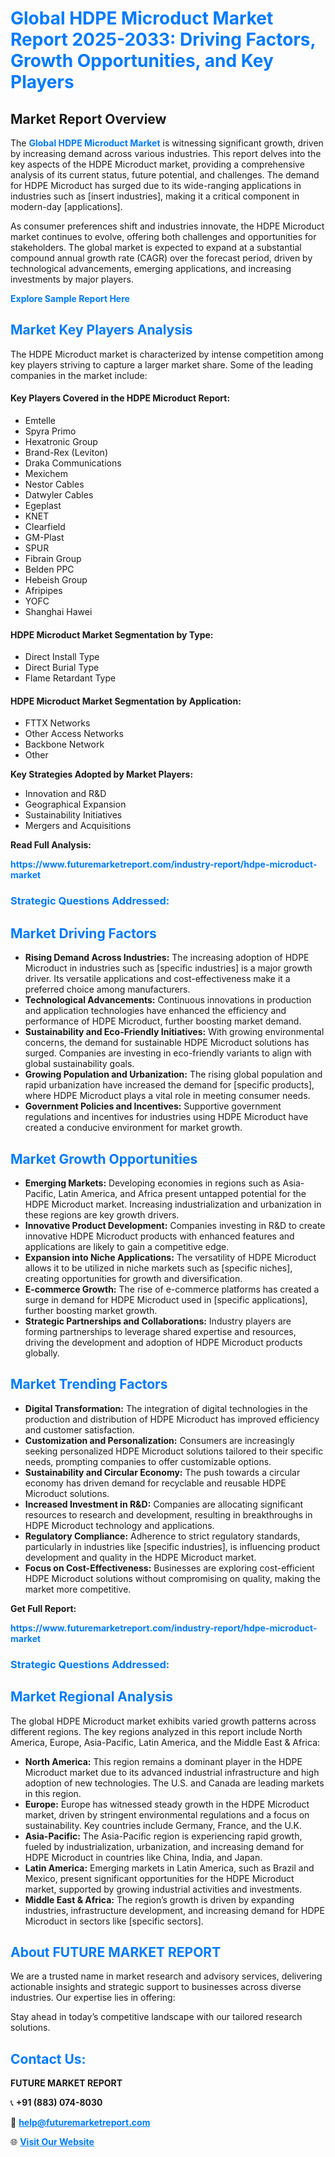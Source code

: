 <h1 style="color: #007BFF;">Global HDPE Microduct Market Report 2025-2033: Driving Factors, Growth Opportunities, and Key Players</h1>

<section id="overview">
<h2>Market Report Overview</h2>
<p>The <a href="https://www.futuremarketreport.com/industry-report/hdpe-microduct-market" style="color: #007BFF; text-decoration: none;"><strong>Global HDPE Microduct Market</strong></a> is witnessing significant growth, driven by increasing demand across various industries. This report delves into the key aspects of the HDPE Microduct market, providing a comprehensive analysis of its current status, future potential, and challenges. The demand for HDPE Microduct has surged due to its wide-ranging applications in industries such as [insert industries], making it a critical component in modern-day [applications].</p>
<p>As consumer preferences shift and industries innovate, the HDPE Microduct market continues to evolve, offering both challenges and opportunities for stakeholders. The global market is expected to expand at a substantial compound annual growth rate (CAGR) over the forecast period, driven by technological advancements, emerging applications, and increasing investments by major players.</p>
</section>

<section id="overview">
<p><a href="https://www.futuremarketreport.com/request-sample/reportId=27453" style="color: #007BFF; text-decoration: none;"><strong>Explore Sample Report Here</strong></a></p>
</section>

<section id="key-players">
<h2 style="color: #007BFF;">Market Key Players Analysis</h2>
<p>The HDPE Microduct market is characterized by intense competition among key players striving to capture a larger market share. Some of the leading companies in the market include:</p>
<h4>Key Players Covered in the HDPE Microduct Report:</h4>
<ul><li>Emtelle</li><li>Spyra Primo</li><li>Hexatronic Group</li><li>Brand-Rex (Leviton)</li><li>Draka Communications</li><li>Mexichem</li><li>Nestor Cables</li><li>Datwyler Cables</li><li>Egeplast</li><li>KNET</li><li>Clearfield</li><li>GM-Plast</li><li>SPUR</li><li>Fibrain Group</li><li>Belden PPC</li><li>Hebeish Group</li><li>Afripipes</li><li>YOFC</li><li>Shanghai Hawei</li></ul>
<h4>HDPE Microduct Market Segmentation by Type:</h4>
<ul><li>Direct Install Type</li><li>Direct Burial Type</li><li>Flame Retardant Type</li></ul>

<h4>HDPE Microduct Market Segmentation by Application:</h4>
<ul><li>FTTX Networks</li><li>Other Access Networks</li><li>Backbone Network</li><li>Other</li></ul>
<p><strong>Key Strategies Adopted by Market Players:</strong></p>
<ul>
<li>Innovation and R&D</li>
<li>Geographical Expansion</li>
<li>Sustainability Initiatives</li>
<li>Mergers and Acquisitions</li>
</ul>
</section>

<section>
<p><strong>Read Full Analysis: </strong></p><a href="https://www.futuremarketreport.com/industry-report/hdpe-microduct-market" style="color: #007BFF; text-decoration: none;"><strong>https://www.futuremarketreport.com/industry-report/hdpe-microduct-market</strong></a>
<h3 style="color: #007BFF;">Strategic Questions Addressed:</h3>
</section>

<section id="driving-factors">
<h2 style="color: #007BFF;">Market Driving Factors</h2>
<ul>
<li><strong>Rising Demand Across Industries:</strong> The increasing adoption of HDPE Microduct in industries such as [specific industries] is a major growth driver. Its versatile applications and cost-effectiveness make it a preferred choice among manufacturers.</li>
<li><strong>Technological Advancements:</strong> Continuous innovations in production and application technologies have enhanced the efficiency and performance of HDPE Microduct, further boosting market demand.</li>
<li><strong>Sustainability and Eco-Friendly Initiatives:</strong> With growing environmental concerns, the demand for sustainable HDPE Microduct solutions has surged. Companies are investing in eco-friendly variants to align with global sustainability goals.</li>
<li><strong>Growing Population and Urbanization:</strong> The rising global population and rapid urbanization have increased the demand for [specific products], where HDPE Microduct plays a vital role in meeting consumer needs.</li>
<li><strong>Government Policies and Incentives:</strong> Supportive government regulations and incentives for industries using HDPE Microduct have created a conducive environment for market growth.</li>
</ul>
</section>

<section id="growth-opportunities">
<h2 style="color: #007BFF;">Market Growth Opportunities</h2>
<ul>
<li><strong>Emerging Markets:</strong> Developing economies in regions such as Asia-Pacific, Latin America, and Africa present untapped potential for the HDPE Microduct market. Increasing industrialization and urbanization in these regions are key growth drivers.</li>
<li><strong>Innovative Product Development:</strong> Companies investing in R&D to create innovative HDPE Microduct products with enhanced features and applications are likely to gain a competitive edge.</li>
<li><strong>Expansion into Niche Applications:</strong> The versatility of HDPE Microduct allows it to be utilized in niche markets such as [specific niches], creating opportunities for growth and diversification.</li>
<li><strong>E-commerce Growth:</strong> The rise of e-commerce platforms has created a surge in demand for HDPE Microduct used in [specific applications], further boosting market growth.</li>
<li><strong>Strategic Partnerships and Collaborations:</strong> Industry players are forming partnerships to leverage shared expertise and resources, driving the development and adoption of HDPE Microduct products globally.</li>
</ul>
</section>

<section id="trending-factors">
<h2 style="color: #007BFF;">Market Trending Factors</h2>
<ul>
<li><strong>Digital Transformation:</strong> The integration of digital technologies in the production and distribution of HDPE Microduct has improved efficiency and customer satisfaction.</li>
<li><strong>Customization and Personalization:</strong> Consumers are increasingly seeking personalized HDPE Microduct solutions tailored to their specific needs, prompting companies to offer customizable options.</li>
<li><strong>Sustainability and Circular Economy:</strong> The push towards a circular economy has driven demand for recyclable and reusable HDPE Microduct solutions.</li>
<li><strong>Increased Investment in R&D:</strong> Companies are allocating significant resources to research and development, resulting in breakthroughs in HDPE Microduct technology and applications.</li>
<li><strong>Regulatory Compliance:</strong> Adherence to strict regulatory standards, particularly in industries like [specific industries], is influencing product development and quality in the HDPE Microduct market.</li>
<li><strong>Focus on Cost-Effectiveness:</strong> Businesses are exploring cost-efficient HDPE Microduct solutions without compromising on quality, making the market more competitive.</li>
</ul>
</section>

<section>
<p><strong>Get Full Report: </strong></p><a href="https://www.futuremarketreport.com/industry-report/hdpe-microduct-market" style="color: #007BFF; text-decoration: none;"><strong>https://www.futuremarketreport.com/industry-report/hdpe-microduct-market</strong></a>
<h3 style="color: #007BFF;">Strategic Questions Addressed:</h3>
</section>


<section id="regional-analysis">
<h2 style="color: #007BFF;">Market Regional Analysis</h2>
<p>The global HDPE Microduct market exhibits varied growth patterns across different regions. The key regions analyzed in this report include North America, Europe, Asia-Pacific, Latin America, and the Middle East & Africa:</p>
<ul>
<li><strong>North America:</strong> This region remains a dominant player in the HDPE Microduct market due to its advanced industrial infrastructure and high adoption of new technologies. The U.S. and Canada are leading markets in this region.</li>
<li><strong>Europe:</strong> Europe has witnessed steady growth in the HDPE Microduct market, driven by stringent environmental regulations and a focus on sustainability. Key countries include Germany, France, and the U.K.</li>
<li><strong>Asia-Pacific:</strong> The Asia-Pacific region is experiencing rapid growth, fueled by industrialization, urbanization, and increasing demand for HDPE Microduct in countries like China, India, and Japan.</li>
<li><strong>Latin America:</strong> Emerging markets in Latin America, such as Brazil and Mexico, present significant opportunities for the HDPE Microduct market, supported by growing industrial activities and investments.</li>
<li><strong>Middle East & Africa:</strong> The region’s growth is driven by expanding industries, infrastructure development, and increasing demand for HDPE Microduct in sectors like [specific sectors].</li>
</ul>
</section>

<footer>
<h2 style="color: #007BFF;">About FUTURE MARKET REPORT</h2>
<p>We are a trusted name in market research and advisory services, delivering actionable insights and strategic support to businesses across diverse industries. Our expertise lies in offering:</p>

<p>Stay ahead in today’s competitive landscape with our tailored research solutions.</p>

<h2 style="color: #007BFF;">Contact Us:</h2>
<p><strong>FUTURE MARKET REPORT</strong></p>
<p>📞 <strong>+91 (883) 074-8030</strong></p>
<p>📧 <strong><a href="mailto:help@futuremarketreport.com" style="color: #007BFF;">help@futuremarketreport.com</a></strong></p>
<p>🌐 <strong><a href="https://www.futuremarketreport.com/" style="color: #007BFF;">Visit Our Website</a></strong></p>
</footer>